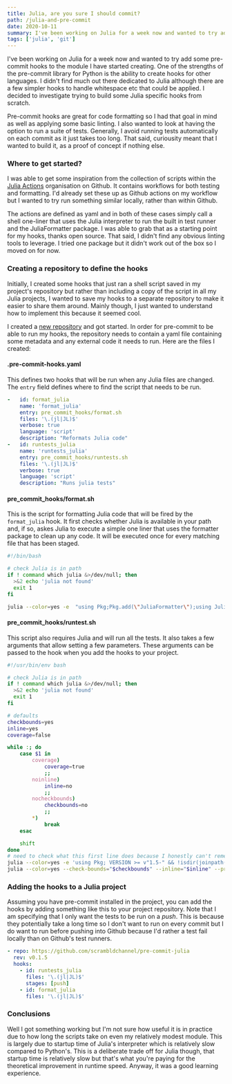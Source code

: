 ```yaml
---
title: Julia, are you sure I should commit?
path: /julia-and-pre-commit
date: 2020-10-11
summary: I've been working on Julia for a week now and wanted to try add some pre-commit hooks to the module I have started creating. One of the strengths of the pre-commit library for Python is the ability to create hooks for other languages. I didn't find much out there for Julia though so I tried to build one from scratch.
tags: ['julia', 'git']
---
```


I've been working on Julia for a week now and wanted to try add some pre-commit hooks to the module I have started creating. One of the strengths of the pre-commit library for Python is the ability to create hooks for other languages. I didn't find much out there dedicated to Julia although there are a few simpler hooks to handle whitespace etc that could be applied. I decided to investigate trying to build some Julia specific hooks from scratch.

Pre-commit hooks are great for code formatting so I had that goal in mind as well as applying some basic linting. I also wanted to look at having the option to run a suite of tests. Generally, I avoid running tests automatically on each commit as it just takes too long. That said, curiousity meant that I wanted to build it, as a proof of concept if nothing else.

### Where to get started?   

I was able to get some inspiration from the collection of scripts within the [Julia Actions](https://github.com/julia-actions) organisation on Github. It contains workflows for both testing and formatting. I'd already set these up as Github actions on my workflow but I wanted to try run something similar locally, rather than within Github.

The actions are defined as yaml and in both of these cases simply call a shell one-liner that uses the Julia interpreter to run the built in test runner and the JuliaFormatter package. I was able to grab that as a starting point for my hooks, thanks open source. That said, I didn't find any obvious linting tools to leverage. I tried one package but it didn't work out of the box so I moved on for now. 

### Creating a repository to define the hooks

Initially, I created some hooks that just ran a shell script saved in my project's repository but rather than including a copy of the script in all my Julia projects, I wanted to save my hooks to a separate repository to make it easier to share them around. Mainly though, I just wanted to understand how to implement this because it seemed cool. 

I created a [new repository](https://github.com/scrambldchannel/pre-commit-julia) and got started. In order for pre-commit to be able to run my hooks, the repository needs to contain a yaml file containing some metadata and any external code it needs to run. Here are the files I created:

#### .pre-commit-hooks.yaml

This defines two hooks that will be run when any Julia files are changed. The ```entry``` field defines where to find the script that needs to be run.

```yaml
-   id: format_julia
    name: 'format_julia'
    entry: pre_commit_hooks/format.sh
    files: '\.(jl|JL)$'
    verbose: true
    language: 'script'
    description: "Reformats Julia code"
-   id: runtests_julia
    name: 'runtests_julia'
    entry: pre_commit_hooks/runtests.sh
    files: '\.(jl|JL)$'
    verbose: true
    language: 'script'
    description: "Runs julia tests"
```

#### pre_commit_hooks/format.sh

This is the script for formatting Julia code that will be fired by the ```format_julia``` hook. It first checks whether Julia is available in your path and, if so, askes Julia to execute a simple one liner that uses the formatter package to clean up any code. It will be executed once for every matching file that has been staged.

```bash
#!/bin/bash

# check Julia is in path
if ! command which julia &>/dev/null; then
  >&2 echo 'julia not found'
  exit 1
fi

julia --color=yes -e  "using Pkg;Pkg.add(\"JuliaFormatter\");using JuliaFormatter;format(\".\");"
```

#### pre_commit_hooks/runtest.sh

This script also requires Julia and will run all the tests. It also takes a few arguments that allow setting a few parameters. These arguments can be passed to the hook when you add the hooks to your project.

```bash
#!/usr/bin/env bash

# check Julia is in path
if ! command which julia &>/dev/null; then
  >&2 echo 'julia not found'
  exit 1
fi

# defaults
checkbounds=yes
inline=yes
coverage=false

while :; do
    case $1 in
        coverage)
            coverage=true
            ;;
        noinline)
            inline=no
            ;;
        nocheckbounds)
            checkbounds=no
            ;;
        *)
            break
    esac

    shift
done
# need to check what this first line does because I honestly can't remember!
julia --color=yes -e 'using Pkg; VERSION >= v"1.5-" && !isdir(joinpath(DEPOT_PATH[1], "registries", "General")) && Pkg.Registry.add("General")'
julia --color=yes --check-bounds="$checkbounds" --inline="$inline" --project -e "using Pkg; Pkg.test(coverage=$coverage)"
```

### Adding the hooks to a Julia project

Assuming you have pre-commit installed in the project, you can add the hooks by adding something like this to your project repository. Note that I am specifying that I only want the tests to be run on a _push_. This is because they potentially take a long time so I don't want to run on every commit but I do want to run before pushing into Github because I'd rather a test fail locally than on Github's test runners. 


```yaml
- repo: https://github.com/scrambldchannel/pre-commit-julia
  rev: v0.1.5
  hooks:
    - id: runtests_julia
      files: '\.(jl|JL)$'
      stages: [push]
    - id: format_julia
      files: '\.(jl|JL)$'
```

### Conclusions

Well I got something working but I'm not sure how useful it is in practice due to how long the scripts take on even my relatively modest module. This is largely due to startup time of Julia's interpreter which is relatively slow compared to Python's. This is a deliberate trade off for Julia though, that startup time is relatively slow but that's what you're paying for the theoretical improvement in runtime speed. Anyway, it was a good learning experience. 



